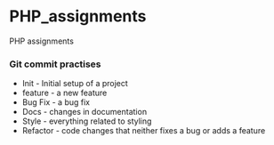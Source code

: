 # PHP_assignments
PHP assignments

### Git commit practises


+ Init - Initial setup of a project
+ feature - a new feature
+ Bug Fix - a bug fix
+ Docs - changes in documentation
+ Style - everything related to styling
+ Refactor - code changes that neither fixes a bug or adds a feature

